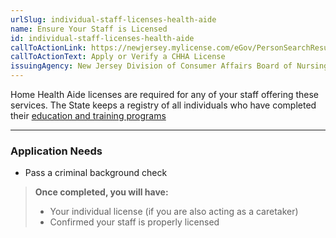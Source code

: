 ```yaml
---
urlSlug: individual-staff-licenses-health-aide
name: Ensure Your Staff is Licensed
id: individual-staff-licenses-health-aide
callToActionLink: https://newjersey.mylicense.com/eGov/PersonSearchResults.aspx?Facility=Y
callToActionText: Apply or Verify a CHHA License
issuingAgency: New Jersey Division of Consumer Affairs Board of Nursing
---
```

Home Health Aide licenses are required for any of your staff offering these services. The State keeps a registry of all individuals who have completed their [education and training programs](https://www.njconsumeraffairs.gov/nur/Pages/default.aspx)

---
### Application Needs

* Pass a criminal background check

>**Once completed, you will have:**
>
>- Your individual license (if you are also acting as a caretaker)
>- Confirmed your staff is properly licensed
